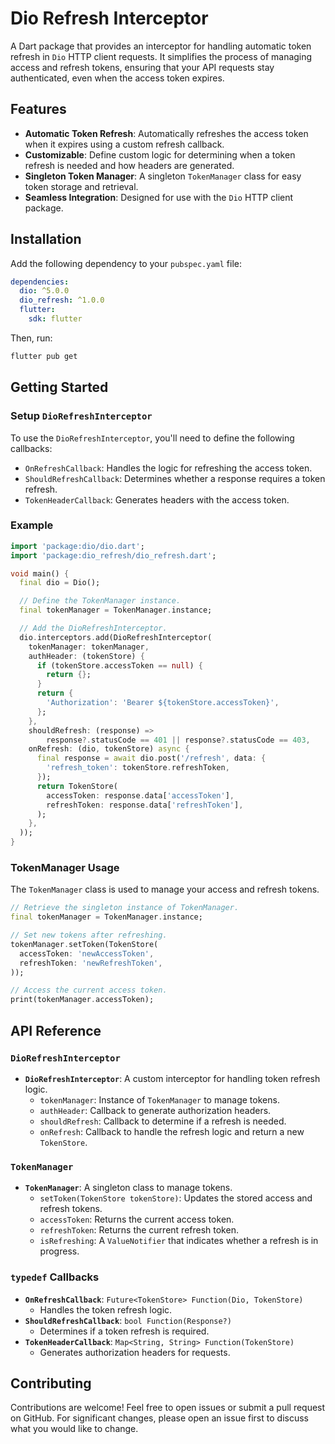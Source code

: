 # Dio Refresh Interceptor

A Dart package that provides an interceptor for handling automatic token refresh in `Dio` HTTP client requests. It simplifies the process of managing access and refresh tokens, ensuring that your API requests stay authenticated, even when the access token expires.

## Features

- **Automatic Token Refresh**: Automatically refreshes the access token when it expires using a custom refresh callback.
- **Customizable**: Define custom logic for determining when a token refresh is needed and how headers are generated.
- **Singleton Token Manager**: A singleton `TokenManager` class for easy token storage and retrieval.
- **Seamless Integration**: Designed for use with the `Dio` HTTP client package.

## Installation

Add the following dependency to your `pubspec.yaml` file:

```yaml
dependencies:
  dio: ^5.0.0
  dio_refresh: ^1.0.0
  flutter:
    sdk: flutter
```

Then, run:

```bash
flutter pub get
```

## Getting Started

### Setup `DioRefreshInterceptor`

To use the `DioRefreshInterceptor`, you'll need to define the following callbacks:

- `OnRefreshCallback`: Handles the logic for refreshing the access token.
- `ShouldRefreshCallback`: Determines whether a response requires a token refresh.
- `TokenHeaderCallback`: Generates headers with the access token.

### Example

```dart
import 'package:dio/dio.dart';
import 'package:dio_refresh/dio_refresh.dart';

void main() {
  final dio = Dio();

  // Define the TokenManager instance.
  final tokenManager = TokenManager.instance;

  // Add the DioRefreshInterceptor.
  dio.interceptors.add(DioRefreshInterceptor(
    tokenManager: tokenManager,
    authHeader: (tokenStore) {
      if (tokenStore.accessToken == null) {
        return {};
      }
      return {
        'Authorization': 'Bearer ${tokenStore.accessToken}',
      };
    },
    shouldRefresh: (response) =>
        response?.statusCode == 401 || response?.statusCode == 403,
    onRefresh: (dio, tokenStore) async {
      final response = await dio.post('/refresh', data: {
        'refresh_token': tokenStore.refreshToken,
      });
      return TokenStore(
        accessToken: response.data['accessToken'],
        refreshToken: response.data['refreshToken'],
      );
    },
  ));
}
```

### TokenManager Usage

The `TokenManager` class is used to manage your access and refresh tokens.

```dart
// Retrieve the singleton instance of TokenManager.
final tokenManager = TokenManager.instance;

// Set new tokens after refreshing.
tokenManager.setToken(TokenStore(
  accessToken: 'newAccessToken',
  refreshToken: 'newRefreshToken',
));

// Access the current access token.
print(tokenManager.accessToken);
```

## API Reference

### `DioRefreshInterceptor`

- **`DioRefreshInterceptor`**: A custom interceptor for handling token refresh logic.
    - `tokenManager`: Instance of `TokenManager` to manage tokens.
    - `authHeader`: Callback to generate authorization headers.
    - `shouldRefresh`: Callback to determine if a refresh is needed.
    - `onRefresh`: Callback to handle the refresh logic and return a new `TokenStore`.

### `TokenManager`

- **`TokenManager`**: A singleton class to manage tokens.
    - `setToken(TokenStore tokenStore)`: Updates the stored access and refresh tokens.
    - `accessToken`: Returns the current access token.
    - `refreshToken`: Returns the current refresh token.
    - `isRefreshing`: A `ValueNotifier` that indicates whether a refresh is in progress.

### `typedef` Callbacks

- **`OnRefreshCallback`**: `Future<TokenStore> Function(Dio, TokenStore)`
    - Handles the token refresh logic.
- **`ShouldRefreshCallback`**: `bool Function(Response?)`
    - Determines if a token refresh is required.
- **`TokenHeaderCallback`**: `Map<String, String> Function(TokenStore)`
    - Generates authorization headers for requests.

## Contributing

Contributions are welcome! Feel free to open issues or submit a pull request on GitHub. For significant changes, please open an issue first to discuss what you would like to change.
